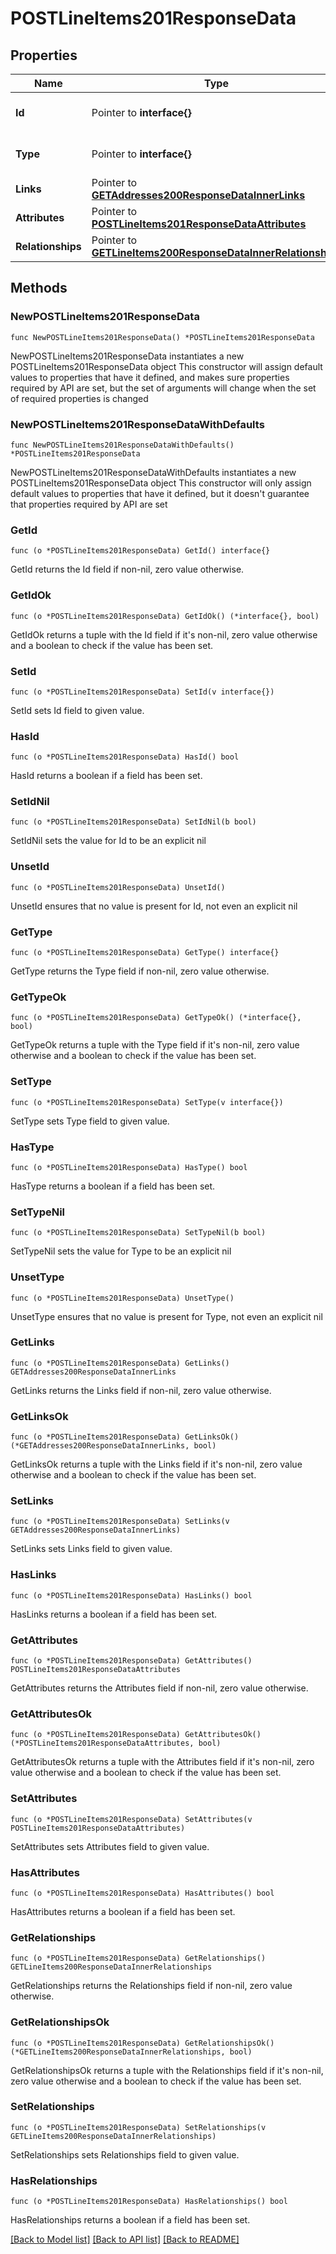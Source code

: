 # POSTLineItems201ResponseData

## Properties

Name | Type | Description | Notes
------------ | ------------- | ------------- | -------------
**Id** | Pointer to **interface{}** | The resource&#39;s id | [optional] 
**Type** | Pointer to **interface{}** | The resource&#39;s type | [optional] 
**Links** | Pointer to [**GETAddresses200ResponseDataInnerLinks**](GETAddresses200ResponseDataInnerLinks.md) |  | [optional] 
**Attributes** | Pointer to [**POSTLineItems201ResponseDataAttributes**](POSTLineItems201ResponseDataAttributes.md) |  | [optional] 
**Relationships** | Pointer to [**GETLineItems200ResponseDataInnerRelationships**](GETLineItems200ResponseDataInnerRelationships.md) |  | [optional] 

## Methods

### NewPOSTLineItems201ResponseData

`func NewPOSTLineItems201ResponseData() *POSTLineItems201ResponseData`

NewPOSTLineItems201ResponseData instantiates a new POSTLineItems201ResponseData object
This constructor will assign default values to properties that have it defined,
and makes sure properties required by API are set, but the set of arguments
will change when the set of required properties is changed

### NewPOSTLineItems201ResponseDataWithDefaults

`func NewPOSTLineItems201ResponseDataWithDefaults() *POSTLineItems201ResponseData`

NewPOSTLineItems201ResponseDataWithDefaults instantiates a new POSTLineItems201ResponseData object
This constructor will only assign default values to properties that have it defined,
but it doesn't guarantee that properties required by API are set

### GetId

`func (o *POSTLineItems201ResponseData) GetId() interface{}`

GetId returns the Id field if non-nil, zero value otherwise.

### GetIdOk

`func (o *POSTLineItems201ResponseData) GetIdOk() (*interface{}, bool)`

GetIdOk returns a tuple with the Id field if it's non-nil, zero value otherwise
and a boolean to check if the value has been set.

### SetId

`func (o *POSTLineItems201ResponseData) SetId(v interface{})`

SetId sets Id field to given value.

### HasId

`func (o *POSTLineItems201ResponseData) HasId() bool`

HasId returns a boolean if a field has been set.

### SetIdNil

`func (o *POSTLineItems201ResponseData) SetIdNil(b bool)`

 SetIdNil sets the value for Id to be an explicit nil

### UnsetId
`func (o *POSTLineItems201ResponseData) UnsetId()`

UnsetId ensures that no value is present for Id, not even an explicit nil
### GetType

`func (o *POSTLineItems201ResponseData) GetType() interface{}`

GetType returns the Type field if non-nil, zero value otherwise.

### GetTypeOk

`func (o *POSTLineItems201ResponseData) GetTypeOk() (*interface{}, bool)`

GetTypeOk returns a tuple with the Type field if it's non-nil, zero value otherwise
and a boolean to check if the value has been set.

### SetType

`func (o *POSTLineItems201ResponseData) SetType(v interface{})`

SetType sets Type field to given value.

### HasType

`func (o *POSTLineItems201ResponseData) HasType() bool`

HasType returns a boolean if a field has been set.

### SetTypeNil

`func (o *POSTLineItems201ResponseData) SetTypeNil(b bool)`

 SetTypeNil sets the value for Type to be an explicit nil

### UnsetType
`func (o *POSTLineItems201ResponseData) UnsetType()`

UnsetType ensures that no value is present for Type, not even an explicit nil
### GetLinks

`func (o *POSTLineItems201ResponseData) GetLinks() GETAddresses200ResponseDataInnerLinks`

GetLinks returns the Links field if non-nil, zero value otherwise.

### GetLinksOk

`func (o *POSTLineItems201ResponseData) GetLinksOk() (*GETAddresses200ResponseDataInnerLinks, bool)`

GetLinksOk returns a tuple with the Links field if it's non-nil, zero value otherwise
and a boolean to check if the value has been set.

### SetLinks

`func (o *POSTLineItems201ResponseData) SetLinks(v GETAddresses200ResponseDataInnerLinks)`

SetLinks sets Links field to given value.

### HasLinks

`func (o *POSTLineItems201ResponseData) HasLinks() bool`

HasLinks returns a boolean if a field has been set.

### GetAttributes

`func (o *POSTLineItems201ResponseData) GetAttributes() POSTLineItems201ResponseDataAttributes`

GetAttributes returns the Attributes field if non-nil, zero value otherwise.

### GetAttributesOk

`func (o *POSTLineItems201ResponseData) GetAttributesOk() (*POSTLineItems201ResponseDataAttributes, bool)`

GetAttributesOk returns a tuple with the Attributes field if it's non-nil, zero value otherwise
and a boolean to check if the value has been set.

### SetAttributes

`func (o *POSTLineItems201ResponseData) SetAttributes(v POSTLineItems201ResponseDataAttributes)`

SetAttributes sets Attributes field to given value.

### HasAttributes

`func (o *POSTLineItems201ResponseData) HasAttributes() bool`

HasAttributes returns a boolean if a field has been set.

### GetRelationships

`func (o *POSTLineItems201ResponseData) GetRelationships() GETLineItems200ResponseDataInnerRelationships`

GetRelationships returns the Relationships field if non-nil, zero value otherwise.

### GetRelationshipsOk

`func (o *POSTLineItems201ResponseData) GetRelationshipsOk() (*GETLineItems200ResponseDataInnerRelationships, bool)`

GetRelationshipsOk returns a tuple with the Relationships field if it's non-nil, zero value otherwise
and a boolean to check if the value has been set.

### SetRelationships

`func (o *POSTLineItems201ResponseData) SetRelationships(v GETLineItems200ResponseDataInnerRelationships)`

SetRelationships sets Relationships field to given value.

### HasRelationships

`func (o *POSTLineItems201ResponseData) HasRelationships() bool`

HasRelationships returns a boolean if a field has been set.


[[Back to Model list]](../README.md#documentation-for-models) [[Back to API list]](../README.md#documentation-for-api-endpoints) [[Back to README]](../README.md)


